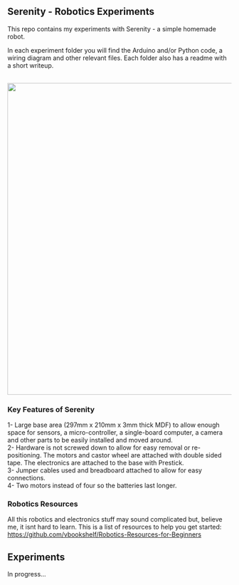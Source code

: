 ## Serenity - Robotics Experiments
This repo contains my experiments  with Serenity - a simple homemade robot.

In each experiment folder you will find the Arduino and/or Python code, a wiring diagram and other relevant files. Each folder also has a readme with a short writeup.

<br>
<img src="https://github.com/vbookshelf/Serenity-Robotics-Experiments/blob/main/images/robot-views.png" width="700"></img>
<br>

### Key Features of Serenity

1- Large base area (297mm x 210mm x 3mm thick MDF) to allow enough space for sensors, a micro-controller, a single-board computer, a camera and other parts to be easily installed and moved around.<br>
2- Hardware is not screwed down to allow for easy removal or re-positioning. The motors and castor wheel are attached with double sided tape. The electronics are attached to the base with Prestick.<br>
3- Jumper cables used and breadboard attached to allow for easy connections.<br>
4- Two motors instead of four so the batteries last longer.<br>

### Robotics Resources

All this robotics and electronics stuff may sound complicated but, believe me, it isnt hard to learn. This is a list of resources to help you get started:<br>
https://github.com/vbookshelf/Robotics-Resources-for-Beginners

## Experiments

In progress...
